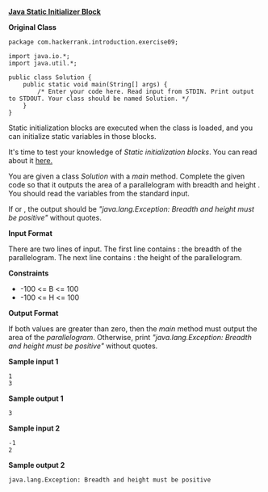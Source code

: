 **[Java Static Initializer Block](https://www.hackerrank.com/challenges/java-static-initializer-block/problem?isFullScreen=true)**

**Original Class**
```
package com.hackerrank.introduction.exercise09;

import java.io.*;
import java.util.*;

public class Solution {
    public static void main(String[] args) {
        /* Enter your code here. Read input from STDIN. Print output to STDOUT. Your class should be named Solution. */
    }
}

```

Static initialization blocks are executed when the class is loaded, and you can initialize static variables in those blocks.

It's time to test your knowledge of _Static initialization blocks_. You can read about it [here.](https://docs.oracle.com/javase/tutorial/java/javaOO/initial.html)

You are given a class _Solution_ with a _main_ method. Complete the given code so that it outputs the area of a parallelogram with breadth and height . You should read the variables from the standard input.

If or , the output should be _"java.lang.Exception: Breadth and height must be positive"_ without quotes.

**Input Format**

There are two lines of input. The first line contains : the breadth of the parallelogram. The next line contains : the height of the parallelogram.

**Constraints**
- -100 <= B <= 100
- -100 <= H <= 100

**Output Format**

If both values are greater than zero, then the _main_ method must output the area of the _parallelogram_. Otherwise, print _"java.lang.Exception: Breadth and height must be positive"_ without quotes.

**Sample input 1**

```
1
3
```

**Sample output 1**

```
3
```

**Sample input 2**

```
-1
2
```

**Sample output 2**

```
java.lang.Exception: Breadth and height must be positive
```